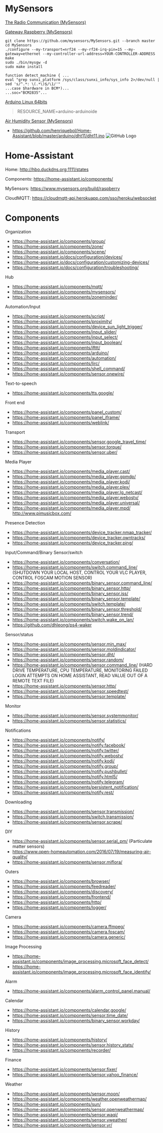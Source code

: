 # MySensors

[The Radio Communication (MySensors)](https://www.mysensors.org/about/network)

[Gateway Raspberry (MySensors)](https://www.mysensors.org/build/raspberry)
```
git clone https://github.com/mysensors/MySensors.git --branch master
cd MySensors
./configure --my-transport=nrf24 --my-rf24-irq-pin=15 --my-gateway=ethernet --my-controller-url-address=YOUR-CONTROLLER-ADDRESS
make
sudo ./bin/mysgw -d
sudo make install
```
```
function detect_machine { ...
eval "grep sunxi_platform /sys/class/sunxi_info/sys_info 2>/dev/null | sed 's/^.*: \(.*\)$/\1/'"
...case $hardware in BCM*)...
...soc="BCM2835"...
```

[Arduino Linux 64bits](https://www.arduino.cc/en/Main/Software)
> RESOURCE_NAME=arduino-arduinoide

[Air Humidity Sensor (MySensors)](https://www.mysensors.org/build/humidity)
* https://github.com/henriquebol/Home-Assistant/blob/master/arduino/dht11/dht11.ino
![GitHub Logo](/arduino/dht11/arduino_nrf_dht11_ldr_battery.png)

# Home-Assistant

Home: http://hbo.duckdns.org:1111/states

Components: https://home-assistant.io/components/

MySensors: https://www.mysensors.org/build/raspberry

CloudMQTT: https://cloudmqtt-api.herokuapp.com/sso/heroku/websocket

# Components

Organization
* https://home-assistant.io/components/group/
* https://home-assistant.io/components/zone/
* https://home-assistant.io/components/scene/
* https://home-assistant.io/docs/configuration/devices/
* https://home-assistant.io/docs/configuration/customizing-devices/
* https://home-assistant.io/docs/configuration/troubleshooting/

Hub
* https://home-assistant.io/components/mqtt/
* https://home-assistant.io/components/mysensors/
* https://home-assistant.io/components/zoneminder/

Automation/Input
* https://home-assistant.io/components/script/
* https://home-assistant.io/components/proximity/
* https://home-assistant.io/components/device_sun_light_trigger/
* https://home-assistant.io/components/input_slider/
* https://home-assistant.io/components/input_select/
* https://home-assistant.io/components/input_boolean/
* https://home-assistant.io/components/ifttt/
* https://home-assistant.io/components/arduino/
* https://home-assistant.io/components/automation/
* https://home-assistant.io/components/lirc/
* https://home-assistant.io/components/shell_command/
* https://home-assistant.io/components/sensor.onewire/

Text-to-speech
* https://home-assistant.io/components/tts.google/

Front end
* https://home-assistant.io/components/panel_custom/
* https://home-assistant.io/components/panel_iframe/
* https://home-assistant.io/components/weblink/

Transport
* https://home-assistant.io/components/sensor.google_travel_time/
* https://home-assistant.io/components/sensor.torque/
* https://home-assistant.io/components/sensor.uber/

Media Player
* https://home-assistant.io/components/media_player.cast/
* https://home-assistant.io/components/media_player.gpmdp/
* https://home-assistant.io/components/media_player.kodi/
* https://home-assistant.io/components/media_player.plex/
* https://home-assistant.io/components/media_player.lg_netcast/
* https://home-assistant.io/components/media_player.webostv/
* https://home-assistant.io/components/media_player.universal/
* https://home-assistant.io/components/media_player.mpd/
http://www.pimusicbox.com/

Presence Detection
* https://home-assistant.io/components/device_tracker.nmap_tracker/
* https://home-assistant.io/components/device_tracker.owntracks/
* https://home-assistant.io/components/device_tracker.ping/

Input/Command/Binary Sensor/switch
* https://home-assistant.io/components/conversation/
* https://home-assistant.io/components/switch.command_line/ (SHUTDOWN YOUR LOCAL HOST, CONTROL YOUR VLC PLAYER, CONTROL FOSCAM MOTION SENSOR)
* https://home-assistant.io/components/binary_sensor.command_line/
* https://home-assistant.io/components/binary_sensor.http/
* https://home-assistant.io/components/binary_sensor.iss/
* https://home-assistant.io/components/binary_sensor.template/
* https://home-assistant.io/components/switch.template/
* https://home-assistant.io/components/binary_sensor.threshold/
* https://home-assistant.io/components/binary_sensor.trend/
* https://home-assistant.io/components/switch.wake_on_lan/
* https://github.com/dhleong/ps4-waker

Sensor/status
* https://home-assistant.io/components/sensor.min_max/
* https://home-assistant.io/components/sensor.moldindicator/
* https://home-assistant.io/components/sensor.dht/
* https://home-assistant.io/components/sensor.random/
* https://home-assistant.io/components/sensor.command_line/ (HARD DRIVE TEMPERATURE, CPU TEMPERATURE, MONITORING FAILED LOGIN ATTEMPTS ON HOME ASSISTANT, READ VALUE OUT OF A REMOTE TEXT FILE)
* https://home-assistant.io/components/sensor.http/
* https://home-assistant.io/components/sensor.speedtest/
* https://home-assistant.io/components/sensor.template/

Monitor
* https://home-assistant.io/components/sensor.systemmonitor/
* https://home-assistant.io/components/sensor.statistics/

Notifications
* https://home-assistant.io/components/notify/
* https://home-assistant.io/components/notify.facebook/
* https://home-assistant.io/components/notify.twitter/
* https://home-assistant.io/components/notify.webostv/
* https://home-assistant.io/components/notify.kodi/
* https://home-assistant.io/components/notify.group/
* https://home-assistant.io/components/notify.pushbullet/
* https://home-assistant.io/components/notify.html5/
* https://home-assistant.io/components/notify.telegram/
* https://home-assistant.io/components/persistent_notification/
* https://home-assistant.io/components/notify.rest/

Downloading
* https://home-assistant.io/components/sensor.transmission/
* https://home-assistant.io/components/switch.transmission/
* https://home-assistant.io/components/sensor.scrape/

DIY
* https://home-assistant.io/components/sensor.serial_pm/ (Particulate matter sensors)
* https://www.open-homeautomation.com/2016/07/19/measuring-air-quality/
* https://home-assistant.io/components/sensor.miflora/

Outers
* https://home-assistant.io/components/browser/
* https://home-assistant.io/components/feedreader/
* https://home-assistant.io/components/discovery/
* https://home-assistant.io/components/frontend/
* https://home-assistant.io/components/http/
* https://home-assistant.io/components/logger/

Camera
* https://home-assistant.io/components/camera.ffmpeg/
* https://home-assistant.io/components/camera.foscam/
* https://home-assistant.io/components/camera.generic/

Image Processing
* https://home-assistant.io/components/image_processing.microsoft_face_detect/
* https://home-assistant.io/components/image_processing.microsoft_face_identify/

Alarm
* https://home-assistant.io/components/alarm_control_panel.manual/

Calendar
* https://home-assistant.io/components/calendar.google/
* https://home-assistant.io/components/sensor.time_date/
* https://home-assistant.io/components/binary_sensor.workday/

History
* https://home-assistant.io/components/history/
* https://home-assistant.io/components/sensor.history_stats/
* https://home-assistant.io/components/recorder/

Finance
* https://home-assistant.io/components/sensor.fixer/
* https://home-assistant.io/components/sensor.yahoo_finance/

Weather
* https://home-assistant.io/components/sensor.moon/
* https://home-assistant.io/components/weather.openweathermap/
* https://home-assistant.io/components/sun/
* https://home-assistant.io/components/sensor.openweathermap/
* https://home-assistant.io/components/sensor.waqi/
* https://home-assistant.io/components/sensor.yweather/
* https://home-assistant.io/components/sensor.yr/
